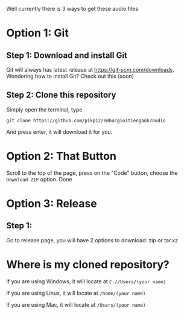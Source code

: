

Well currently there is 3 ways to get these audio files

# Option 1: Git
## Step 1: Download and install Git
Git will always has latest release at https://git-scm.com/downloads. Wondering how to install Git? Check out this (soon)

## Step 2: Clone this repository
Simply open the terminal, type

```git clone https://github.com/pikp12/emhocgioitienganh7audio```

And press enter, it will download it for you.
# Option 2: That Button
Scroll to the top of the page, press on the "Code" button, choose the ```Download ZIP``` option. Done
# Option 3: Release 
## Step 1: 
Go to release page, you will have 2 options to download: zip or tar.xz
# Where is my cloned repository?
If you are using Windows, it will locate at ```C://Users/(your name)```

If you are using Linux, it will locate at ```/home/(your name)```

If you are using Mac, it will locate at ```/Users/(your name)``` 
